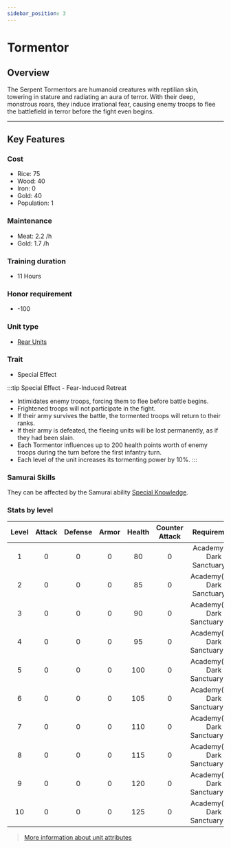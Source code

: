 ```yaml
---
sidebar_position: 3
---
```

# Tormentor

## Overview

The Serpent Tormentors are humanoid creatures with reptilian skin, towering in stature and radiating an aura of terror. With their deep, monstrous roars, they induce irrational fear, causing enemy troops to flee the battlefield in terror before the fight even begins.

---

## Key Features

### Cost
- Rice: 75
- Wood: 40
- Iron: 0
- Gold: 40
- Population: 1

### Maintenance
- Meat: 2.2 /h
- Gold: 1.7 /h

### Training duration
- 11 Hours

### Honor requirement
- -100

### Unit type
- [Rear Units](../../index.md#rear-units)

### Trait
- Special Effect

:::tip Special Effect - Fear-Induced Retreat
- Intimidates enemy troops, forcing them to flee before battle begins.
- Frightened troops will not participate in the fight.
- If their army survives the battle, the tormented troops will return to their ranks.
- If their army is defeated, the fleeing units will be lost permanently, as if they had been slain.
- Each Tormentor influences up to 200 health points worth of enemy troops during the turn before the first infantry turn.
- Each level of the unit increases its tormenting power by 10%.
:::

### Samurai Skills
They can be affected by the Samurai ability [Special Knowledge](../../../samurais/knowledge-skills.md).

### Stats by level

| Level | Attack | Defense | Armor | Health | Counter Attack |           Requirement           |
| :---: | :----: | :-----: | :---: | :----: | :------------: | :-----------------------------: |
|   1   |   0    |    0    |   0   |   80   |       0        |  Academy(6), Dark Sanctuary(4)  |
|   2   |   0    |    0    |   0   |   85   |       0        | Academy(10), Dark Sanctuary(8)  |
|   3   |   0    |    0    |   0   |   90   |       0        | Academy(13), Dark Sanctuary(12) |
|   4   |   0    |    0    |   0   |   95   |       0        | Academy(16), Dark Sanctuary(15) |
|   5   |   0    |    0    |   0   |  100   |       0        | Academy(19), Dark Sanctuary(17) |
|   6   |   0    |    0    |   0   |  105   |       0        | Academy(22), Dark Sanctuary(20) |
|   7   |   0    |    0    |   0   |  110   |       0        | Academy(24), Dark Sanctuary(22) |
|   8   |   0    |    0    |   0   |  115   |       0        | Academy(26), Dark Sanctuary(25) |
|   9   |   0    |    0    |   0   |  120   |       0        | Academy(28), Dark Sanctuary(27) |
|  10   |   0    |    0    |   0   |  125   |       0        | Academy(30), Dark Sanctuary(29) |

> [More information about unit attributes](../../index.md#attributes)